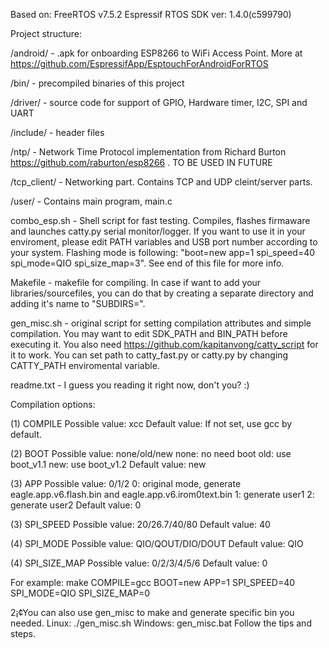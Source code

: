 Based on:
FreeRTOS v7.5.2
Espressif RTOS SDK ver: 1.4.0(c599790)


Project structure:

/android/ - .apk for onboarding ESP8266 to WiFi Access Point. More at https://github.com/EspressifApp/EsptouchForAndroidForRTOS

/bin/ - precompiled binaries of this project

/driver/ - source code for support of GPIO, Hardware timer, I2C, SPI and UART

/include/ - header files

/ntp/ - Network Time Protocol implementation from Richard Burton https://github.com/raburton/esp8266 . TO BE USED IN FUTURE

/tcp_client/ - Networking part. Contains TCP and UDP cleint/server parts.

/user/ - Contains main program, main.c

combo_esp.sh - Shell script for fast testing. Compiles, flashes firmaware and launches catty.py serial monitor/logger. If you want to use it in your enviroment, please edit PATH variables and USB port number according to your system. Flashing mode is following: "boot=new app=1 spi_speed=40 spi_mode=QIO spi_size_map=3". See end of this file for more info.

Makefile - makefile for compiling. In case if want to add your libraries/sourcefiles, you can do that by creating a separate directory and adding it's name to "SUBDIRS=".

gen_misc.sh - original script for setting compilation attributes and simple compilation. You may want to edit SDK_PATH and BIN_PATH before executing it. You also need  https://github.com/kapitanvong/catty_script for it to work. You can set path to catty_fast.py or catty.py by changing CATTY_PATH enviromental variable.

readme.txt - I guess you reading it right now, don't you? :)





Compilation options:

(1) COMPILE
    Possible value: xcc
    Default value:
    If not set, use gcc by default.

(2) BOOT
    Possible value: none/old/new
      none: no need boot
      old: use boot_v1.1
      new: use boot_v1.2
    Default value: new

(3) APP
    Possible value: 0/1/2
      0: original mode, generate eagle.app.v6.flash.bin and eagle.app.v6.irom0text.bin
      1: generate user1
      2: generate user2
    Default value: 0

(3) SPI_SPEED
    Possible value: 20/26.7/40/80
    Default value: 40

(4) SPI_MODE
    Possible value: QIO/QOUT/DIO/DOUT
    Default value: QIO

(4) SPI_SIZE_MAP
    Possible value: 0/2/3/4/5/6
    Default value: 0

For example:
    make COMPILE=gcc BOOT=new APP=1 SPI_SPEED=40 SPI_MODE=QIO SPI_SIZE_MAP=0

2¡¢You can also use gen_misc to make and generate specific bin you needed.
    Linux: ./gen_misc.sh
    Windows: gen_misc.bat
    Follow the tips and steps.
